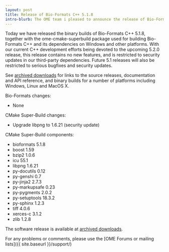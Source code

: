 ```yaml
---
layout: post
title: Release of Bio-Formats C++ 5.1.8
intro-blurb: The OME team i pleased to announce the release of Bio-Formats C++ 5.1.8
---
```

Today we have released the binary builds of Bio-Formats C++ 5.1.8, together with the ome-cmake-superbuild package used for building Bio-Formats C++ and its dependencies on Windows and other platforms.  With our current C++ development efforts being devoted to the upcoming 5.2.0 release, this release contains no new features, and is restricted to security updates in our third-party dependencies.  Future 5.1 releases will also be restricted to serious bugfixes and security updates.

See [archived downloads](http://downloads.openmicroscopy.org/bio-formats-cpp/5.1.8/) for links to the source releases, documentation and API reference, and binary builds for a number of platforms including Windows, Linux and MacOS X.

Bio-Formats changes:

- None

CMake Super-Build changes:

- Upgrade libpng to 1.6.21 (security update)

CMake Super-Build components:

-  bioformats 5.1.8
-  boost 1.59
-  bzip2 1.0.6
-  icu 55.1
-  libpng 1.6.21
-  py-docutils 0.12
-  py-genshi 0.7
-  py-jinja2 2.7.3
-  py-markupsafe 0.23
-  py-pygments 2.0.2
-  py-setuptools 18.3.2
-  py-sphinx 1.2.3
-  tiff 4.0.6
-  xerces-c 3.1.2
-  zlib 1.2.8

The software release is available at [archived downloads](http://downloads.openmicroscopy.org/bio-formats-cpp/5.1.8).

For any problems or comments, please use the [OME Forums or mailing lists]({{ site.baseurl }}/support/)
